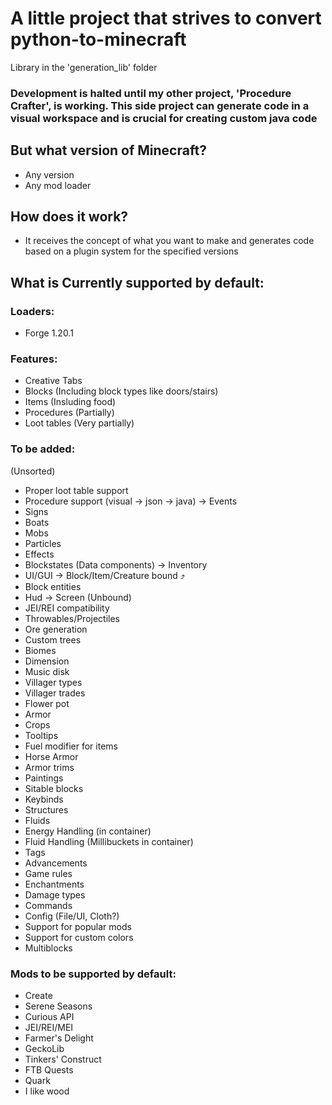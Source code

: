 # A little project that strives to convert python-to-minecraft

Library in the 'generation_lib' folder

### Development is halted until my other project, 'Procedure Crafter', is working. This side project can generate code in a visual workspace and is crucial for creating custom java code

## But what version of Minecraft?

- Any version
- Any mod loader

## How does it work?

- It receives the concept of what you want to make and generates code based on a plugin system for the specified versions

## What is Currently supported by default:

### Loaders:

- Forge 1.20.1

### Features:

- Creative Tabs
- Blocks (Including block types like doors/stairs)
- Items (Insluding food)
- Procedures (Partially)
- Loot tables (Very partially)

### To be added:

(Unsorted)

- Proper loot table support
- Procedure support (visual -> json -> java) -> Events
- Signs
- Boats
- Mobs
- Particles
- Effects
- Blockstates (Data components) -> Inventory
- UI/GUI -> Block/Item/Creature bound ⤴
- Block entities
- Hud -> Screen (Unbound)
- JEI/REI compatibility
- Throwables/Projectiles
- Ore generation
- Custom trees
- Biomes
- Dimension
- Music disk
- Villager types
- Villager trades
- Flower pot
- Armor
- Crops
- Tooltips
- Fuel modifier for items
- Horse Armor
- Armor trims
- Paintings
- Sitable blocks
- Keybinds
- Structures
- Fluids
- Energy Handling (in container)
- Fluid Handling (Millibuckets in container)
- Tags
- Advancements
- Game rules
- Enchantments
- Damage types
- Commands
- Config (File/UI, Cloth?)
- Support for popular mods
- Support for custom colors
- Multiblocks

### Mods to be supported by default:

- Create
- Serene Seasons
- Curious API
- JEI/REI/MEI
- Farmer's Delight
- GeckoLib
- Tinkers' Construct
- FTB Quests
- Quark
- I like wood
